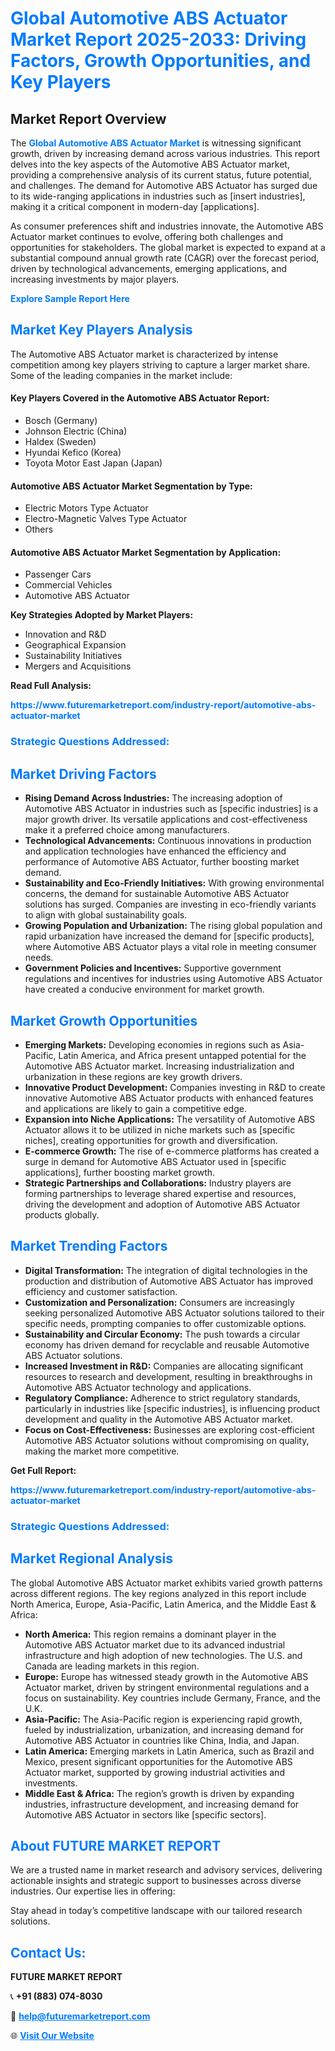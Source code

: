 <h1 style="color: #007BFF;">Global Automotive ABS Actuator Market Report 2025-2033: Driving Factors, Growth Opportunities, and Key Players</h1>

<section id="overview">
<h2>Market Report Overview</h2>
<p>The <a href="https://www.futuremarketreport.com/industry-report/automotive-abs-actuator-market" style="color: #007BFF; text-decoration: none;"><strong>Global Automotive ABS Actuator Market</strong></a> is witnessing significant growth, driven by increasing demand across various industries. This report delves into the key aspects of the Automotive ABS Actuator market, providing a comprehensive analysis of its current status, future potential, and challenges. The demand for Automotive ABS Actuator has surged due to its wide-ranging applications in industries such as [insert industries], making it a critical component in modern-day [applications].</p>
<p>As consumer preferences shift and industries innovate, the Automotive ABS Actuator market continues to evolve, offering both challenges and opportunities for stakeholders. The global market is expected to expand at a substantial compound annual growth rate (CAGR) over the forecast period, driven by technological advancements, emerging applications, and increasing investments by major players.</p>
</section>

<section id="overview">
<p><a href="https://www.futuremarketreport.com/request-sample/reportId=126217" style="color: #007BFF; text-decoration: none;"><strong>Explore Sample Report Here</strong></a></p>
</section>

<section id="key-players">
<h2 style="color: #007BFF;">Market Key Players Analysis</h2>
<p>The Automotive ABS Actuator market is characterized by intense competition among key players striving to capture a larger market share. Some of the leading companies in the market include:</p>
<h4>Key Players Covered in the Automotive ABS Actuator Report:</h4>
<ul><li>Bosch (Germany)</li><li>Johnson Electric (China)</li><li>Haldex (Sweden)</li><li>Hyundai Kefico (Korea)</li><li>Toyota Motor East Japan (Japan)</li></ul>
<h4>Automotive ABS Actuator Market Segmentation by Type:</h4>
<ul><li>Electric Motors Type Actuator</li><li>Electro-Magnetic Valves Type Actuator</li><li>Others</li></ul>

<h4>Automotive ABS Actuator Market Segmentation by Application:</h4>
<ul><li>Passenger Cars</li><li>Commercial Vehicles</li><li>Automotive ABS Actuator</li></ul>
<p><strong>Key Strategies Adopted by Market Players:</strong></p>
<ul>
<li>Innovation and R&D</li>
<li>Geographical Expansion</li>
<li>Sustainability Initiatives</li>
<li>Mergers and Acquisitions</li>
</ul>
</section>

<section>
<p><strong>Read Full Analysis: </strong></p><a href="https://www.futuremarketreport.com/industry-report/automotive-abs-actuator-market" style="color: #007BFF; text-decoration: none;"><strong>https://www.futuremarketreport.com/industry-report/automotive-abs-actuator-market</strong></a>
<h3 style="color: #007BFF;">Strategic Questions Addressed:</h3>
</section>

<section id="driving-factors">
<h2 style="color: #007BFF;">Market Driving Factors</h2>
<ul>
<li><strong>Rising Demand Across Industries:</strong> The increasing adoption of Automotive ABS Actuator in industries such as [specific industries] is a major growth driver. Its versatile applications and cost-effectiveness make it a preferred choice among manufacturers.</li>
<li><strong>Technological Advancements:</strong> Continuous innovations in production and application technologies have enhanced the efficiency and performance of Automotive ABS Actuator, further boosting market demand.</li>
<li><strong>Sustainability and Eco-Friendly Initiatives:</strong> With growing environmental concerns, the demand for sustainable Automotive ABS Actuator solutions has surged. Companies are investing in eco-friendly variants to align with global sustainability goals.</li>
<li><strong>Growing Population and Urbanization:</strong> The rising global population and rapid urbanization have increased the demand for [specific products], where Automotive ABS Actuator plays a vital role in meeting consumer needs.</li>
<li><strong>Government Policies and Incentives:</strong> Supportive government regulations and incentives for industries using Automotive ABS Actuator have created a conducive environment for market growth.</li>
</ul>
</section>

<section id="growth-opportunities">
<h2 style="color: #007BFF;">Market Growth Opportunities</h2>
<ul>
<li><strong>Emerging Markets:</strong> Developing economies in regions such as Asia-Pacific, Latin America, and Africa present untapped potential for the Automotive ABS Actuator market. Increasing industrialization and urbanization in these regions are key growth drivers.</li>
<li><strong>Innovative Product Development:</strong> Companies investing in R&D to create innovative Automotive ABS Actuator products with enhanced features and applications are likely to gain a competitive edge.</li>
<li><strong>Expansion into Niche Applications:</strong> The versatility of Automotive ABS Actuator allows it to be utilized in niche markets such as [specific niches], creating opportunities for growth and diversification.</li>
<li><strong>E-commerce Growth:</strong> The rise of e-commerce platforms has created a surge in demand for Automotive ABS Actuator used in [specific applications], further boosting market growth.</li>
<li><strong>Strategic Partnerships and Collaborations:</strong> Industry players are forming partnerships to leverage shared expertise and resources, driving the development and adoption of Automotive ABS Actuator products globally.</li>
</ul>
</section>

<section id="trending-factors">
<h2 style="color: #007BFF;">Market Trending Factors</h2>
<ul>
<li><strong>Digital Transformation:</strong> The integration of digital technologies in the production and distribution of Automotive ABS Actuator has improved efficiency and customer satisfaction.</li>
<li><strong>Customization and Personalization:</strong> Consumers are increasingly seeking personalized Automotive ABS Actuator solutions tailored to their specific needs, prompting companies to offer customizable options.</li>
<li><strong>Sustainability and Circular Economy:</strong> The push towards a circular economy has driven demand for recyclable and reusable Automotive ABS Actuator solutions.</li>
<li><strong>Increased Investment in R&D:</strong> Companies are allocating significant resources to research and development, resulting in breakthroughs in Automotive ABS Actuator technology and applications.</li>
<li><strong>Regulatory Compliance:</strong> Adherence to strict regulatory standards, particularly in industries like [specific industries], is influencing product development and quality in the Automotive ABS Actuator market.</li>
<li><strong>Focus on Cost-Effectiveness:</strong> Businesses are exploring cost-efficient Automotive ABS Actuator solutions without compromising on quality, making the market more competitive.</li>
</ul>
</section>

<section>
<p><strong>Get Full Report: </strong></p><a href="https://www.futuremarketreport.com/industry-report/automotive-abs-actuator-market" style="color: #007BFF; text-decoration: none;"><strong>https://www.futuremarketreport.com/industry-report/automotive-abs-actuator-market</strong></a>
<h3 style="color: #007BFF;">Strategic Questions Addressed:</h3>
</section>


<section id="regional-analysis">
<h2 style="color: #007BFF;">Market Regional Analysis</h2>
<p>The global Automotive ABS Actuator market exhibits varied growth patterns across different regions. The key regions analyzed in this report include North America, Europe, Asia-Pacific, Latin America, and the Middle East & Africa:</p>
<ul>
<li><strong>North America:</strong> This region remains a dominant player in the Automotive ABS Actuator market due to its advanced industrial infrastructure and high adoption of new technologies. The U.S. and Canada are leading markets in this region.</li>
<li><strong>Europe:</strong> Europe has witnessed steady growth in the Automotive ABS Actuator market, driven by stringent environmental regulations and a focus on sustainability. Key countries include Germany, France, and the U.K.</li>
<li><strong>Asia-Pacific:</strong> The Asia-Pacific region is experiencing rapid growth, fueled by industrialization, urbanization, and increasing demand for Automotive ABS Actuator in countries like China, India, and Japan.</li>
<li><strong>Latin America:</strong> Emerging markets in Latin America, such as Brazil and Mexico, present significant opportunities for the Automotive ABS Actuator market, supported by growing industrial activities and investments.</li>
<li><strong>Middle East & Africa:</strong> The region’s growth is driven by expanding industries, infrastructure development, and increasing demand for Automotive ABS Actuator in sectors like [specific sectors].</li>
</ul>
</section>

<footer>
<h2 style="color: #007BFF;">About FUTURE MARKET REPORT</h2>
<p>We are a trusted name in market research and advisory services, delivering actionable insights and strategic support to businesses across diverse industries. Our expertise lies in offering:</p>

<p>Stay ahead in today’s competitive landscape with our tailored research solutions.</p>

<h2 style="color: #007BFF;">Contact Us:</h2>
<p><strong>FUTURE MARKET REPORT</strong></p>
<p>📞 <strong>+91 (883) 074-8030</strong></p>
<p>📧 <strong><a href="mailto:help@futuremarketreport.com" style="color: #007BFF;">help@futuremarketreport.com</a></strong></p>
<p>🌐 <strong><a href="https://www.futuremarketreport.com/" style="color: #007BFF;">Visit Our Website</a></strong></p>
</footer>